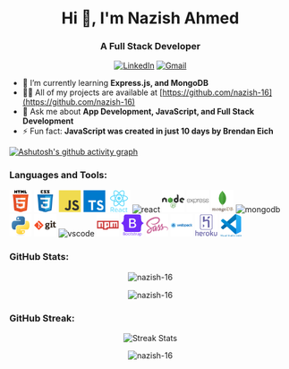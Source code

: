 <h1 align="center">Hi 👋, I'm Nazish Ahmed</h1>
<h3 align="center">A Full Stack Developer</h3>

<p align="center">
  <a href="https://www.linkedin.com/in/nazish-ahmed-920b9a245/"><img src="https://img.shields.io/badge/-nazish16-blue?style=flat&logo=Linkedin&logoColor=white" alt="LinkedIn"></a>
  <a href="mailto:realnazishahmed@gmail.com"><img src="https://img.shields.io/badge/-nazish16@example.com-D14836?style=flat&logo=Gmail&logoColor=white" alt="Gmail"></a>
</p>

- 🌱 I’m currently learning **Express.js, and MongoDB**
- 👨‍💻 All of my projects are available at [https://github.com/nazish-16](https://github.com/nazish-16)
- 💬 Ask me about **App Development, JavaScript, and Full Stack Development**
- ⚡ Fun fact: **JavaScript was created in just 10 days by Brendan Eich**

[![Ashutosh's github activity graph](https://github-readme-activity-graph.vercel.app/graph?username=nazish-16&bg_color=20232A&color=FFFFFF&line=6495ED&point=FFFFFF&area=true&hide_border=true)](https://github.com/ashutosh00710/github-readme-activity-graph)

<h3 align="left">Languages and Tools:</h3>
<p align="left">
  <img src="https://raw.githubusercontent.com/devicons/devicon/master/icons/html5/html5-original-wordmark.svg" alt="html5" width="40" height="40"/>
  <img src="https://raw.githubusercontent.com/devicons/devicon/master/icons/css3/css3-original-wordmark.svg" alt="css3" width="40" height="40"/>
  <img src="https://raw.githubusercontent.com/devicons/devicon/master/icons/javascript/javascript-original.svg" alt="javascript" width="40" height="40"/>
  <img src="https://raw.githubusercontent.com/devicons/devicon/master/icons/typescript/typescript-original.svg" alt="typescript" width="40" height="40"/>
  <img src="https://raw.githubusercontent.com/devicons/devicon/master/icons/react/react-original-wordmark.svg" alt="react" width="40" height="40"/>
  <img src="https://raw.githubusercontent.com/devicons/devicon/master/icons/next/next-original-wordmark.svg" alt="react" width="40" height="40"/>
  <img src="https://raw.githubusercontent.com/devicons/devicon/master/icons/nodejs/nodejs-original-wordmark.svg" alt="nodejs" width="40" height="40"/>
  <img src="https://raw.githubusercontent.com/devicons/devicon/master/icons/express/express-original-wordmark.svg" alt="express" width="40" height="40"/>
  <img src="https://raw.githubusercontent.com/devicons/devicon/master/icons/mongodb/mongodb-original-wordmark.svg" alt="mongodb" width="40" height="40"/>
  <img src="https://raw.githubusercontent.com/devicons/devicon/master/icons/tailwind/tailwind-original-wordmark.svg" alt="mongodb" width="40" height="40"/>
  <img src="https://raw.githubusercontent.com/devicons/devicon/master/icons/python/python-original.svg" alt="python" width="40" height="40"/>
  <img src="https://raw.githubusercontent.com/devicons/devicon/master/icons/git/git-original-wordmark.svg" alt="git" width="40" height="40"/>
  <img src="https://raw.githubusercontent.com/devicons/devicon/master/icons/c/c-original-wordmark.svg" alt="vscode" width="40" height="40"/>
  <img src="https://raw.githubusercontent.com/devicons/devicon/master/icons/npm/npm-original-wordmark.svg" alt="npm" width="40" height="40"/>
  <img src="https://raw.githubusercontent.com/devicons/devicon/master/icons/bootstrap/bootstrap-plain-wordmark.svg" alt="bootstrap" width="40" height="40"/>
  <img src="https://raw.githubusercontent.com/devicons/devicon/master/icons/sass/sass-original.svg" alt="sass" width="40" height="40"/>
  <img src="https://raw.githubusercontent.com/devicons/devicon/master/icons/webpack/webpack-original-wordmark.svg" alt="webpack" width="40" height="40"/>
  <img src="https://raw.githubusercontent.com/devicons/devicon/master/icons/heroku/heroku-original-wordmark.svg" alt="heroku" width="40" height="40"/>
  <img src="https://raw.githubusercontent.com/devicons/devicon/master/icons/vscode/vscode-original-wordmark.svg" alt="vscode" width="40" height="40"/>
</p>

<h3 align="left">GitHub Stats:</h3>
<p align="center">
  <img align="center" src="https://github-readme-stats.vercel.app/api?username=nazish-16&show_icons=true&theme=react" alt="nazish-16" />
</p>

<p align="center">
  <img align="center" src="https://github-readme-stats.vercel.app/api/top-langs?username=nazish-16&show_icons=true&theme=react&layout=compact" alt="nazish-16" />
</p>

<h3 align="left">GitHub Streak:</h3>
<p align="center">
  <img src="https://github-readme-streak-stats.herokuapp.com/?user=nazish-16&theme=react" alt="Streak Stats" />
</p>

<!-- Profile Views Counter -->
<p align="center"> 
  <img src="https://komarev.com/ghpvc/?username=nazish-16&label=Profile%20views&color=0e75b6&style=flat" alt="nazish-16" /> 
</p>
